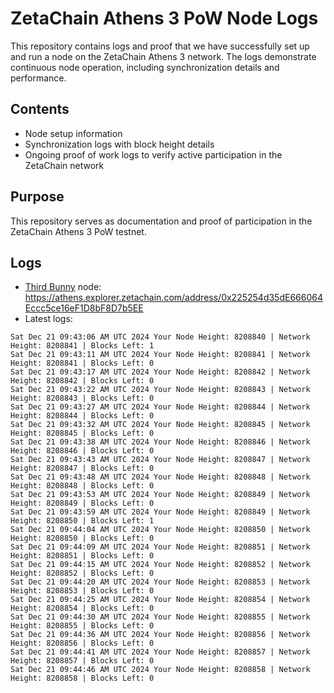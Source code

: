 # ZetaChain Athens 3 PoW Node Logs
This repository contains logs and proof that we have successfully set up and run a node on the ZetaChain Athens 3 network. The logs demonstrate continuous node operation, including synchronization details and performance.

## Contents
- Node setup information
- Synchronization logs with block height details
- Ongoing proof of work logs to verify active participation in the ZetaChain network

## Purpose
This repository serves as documentation and proof of participation in the ZetaChain Athens 3 PoW testnet.

## Logs

- [Third Bunny](https://thirdbunny.xyz/) node: https://athens.explorer.zetachain.com/address/0x225254d35dE666064Eccc5ce16eF1D8bF8D7b5EE
- Latest logs:
```
Sat Dec 21 09:43:06 AM UTC 2024 Your Node Height: 8208840 | Network Height: 8208841 | Blocks Left: 1
Sat Dec 21 09:43:11 AM UTC 2024 Your Node Height: 8208841 | Network Height: 8208841 | Blocks Left: 0
Sat Dec 21 09:43:17 AM UTC 2024 Your Node Height: 8208842 | Network Height: 8208842 | Blocks Left: 0
Sat Dec 21 09:43:22 AM UTC 2024 Your Node Height: 8208843 | Network Height: 8208843 | Blocks Left: 0
Sat Dec 21 09:43:27 AM UTC 2024 Your Node Height: 8208844 | Network Height: 8208844 | Blocks Left: 0
Sat Dec 21 09:43:32 AM UTC 2024 Your Node Height: 8208845 | Network Height: 8208845 | Blocks Left: 0
Sat Dec 21 09:43:38 AM UTC 2024 Your Node Height: 8208846 | Network Height: 8208846 | Blocks Left: 0
Sat Dec 21 09:43:43 AM UTC 2024 Your Node Height: 8208847 | Network Height: 8208847 | Blocks Left: 0
Sat Dec 21 09:43:48 AM UTC 2024 Your Node Height: 8208848 | Network Height: 8208848 | Blocks Left: 0
Sat Dec 21 09:43:53 AM UTC 2024 Your Node Height: 8208849 | Network Height: 8208849 | Blocks Left: 0
Sat Dec 21 09:43:59 AM UTC 2024 Your Node Height: 8208849 | Network Height: 8208850 | Blocks Left: 1
Sat Dec 21 09:44:04 AM UTC 2024 Your Node Height: 8208850 | Network Height: 8208850 | Blocks Left: 0
Sat Dec 21 09:44:09 AM UTC 2024 Your Node Height: 8208851 | Network Height: 8208851 | Blocks Left: 0
Sat Dec 21 09:44:15 AM UTC 2024 Your Node Height: 8208852 | Network Height: 8208852 | Blocks Left: 0
Sat Dec 21 09:44:20 AM UTC 2024 Your Node Height: 8208853 | Network Height: 8208853 | Blocks Left: 0
Sat Dec 21 09:44:25 AM UTC 2024 Your Node Height: 8208854 | Network Height: 8208854 | Blocks Left: 0
Sat Dec 21 09:44:30 AM UTC 2024 Your Node Height: 8208855 | Network Height: 8208855 | Blocks Left: 0
Sat Dec 21 09:44:36 AM UTC 2024 Your Node Height: 8208856 | Network Height: 8208856 | Blocks Left: 0
Sat Dec 21 09:44:41 AM UTC 2024 Your Node Height: 8208857 | Network Height: 8208857 | Blocks Left: 0
Sat Dec 21 09:44:46 AM UTC 2024 Your Node Height: 8208858 | Network Height: 8208858 | Blocks Left: 0
```

